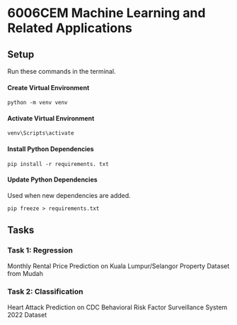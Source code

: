 # 6006CEM Machine Learning and Related Applications
## Setup
Run these commands in the terminal.
#### Create Virtual Environment
```
python -m venv venv
```
#### Activate Virtual Environment
```
venv\Scripts\activate
```
#### Install Python Dependencies
```
pip install -r requirements. txt
```
#### Update Python Dependencies
Used when new dependencies are added.
```
pip freeze > requirements.txt
```

## Tasks
### Task 1: Regression
Monthly Rental Price Prediction on Kuala Lumpur/Selangor Property Dataset from Mudah
### Task 2: Classification
Heart Attack Prediction on CDC Behavioral Risk Factor Surveillance System 2022 Dataset